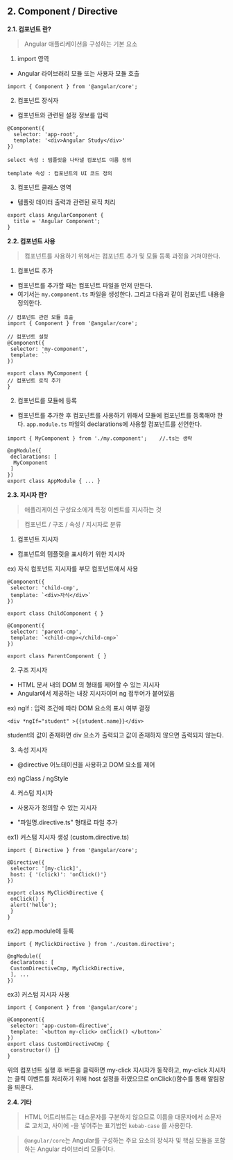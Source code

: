 ## 2. Component / Directive
**2.1. 컴포넌트 란?**

>Angular 애플리케이션을 구성하는 기본 요소

1. import 영역

 - Angular 라이브러리 모듈 또는 사용자 모듈 호출

```
import { Component } from '@angular/core';
```

2. 컴포넌트 장식자

 - 컴포넌트와 관련된 설정 정보를 입력

```
@Component({
  selector: 'app-root',
  template: '<div>Angular Study</div>'
})
```
``
select 속성 : 템플릿을 나타낼 컴포넌트 이름 정의
``

``
template 속성 : 컴포넌트의 UI 코드 정의
``

3. 컴포넌트 클래스 영역

- 템플릿 데이터 출력과 관련된 로직 처리

```
export class AngularComponent {
  title = 'Angular Component';
}
```

**2.2. 컴포넌트 사용**
> 컴포넌트를 사용하기 위해서는 컴포넌트 추가 및 모듈 등록 과정을 거쳐야한다.

 1. 컴포넌트 추가
 
 - 컴포넌트를 추가할 때는 컴포넌트 파일을 먼저 만든다.
 - 여기서는 ``my.component.ts`` 파일을 생성한다.
 그리고 다음과 같이 컴포넌트 내용을 정의한다.
 ```
 // 컴포넌트 관련 모듈 호출
 import { Component } from '@angular/core';
 
 // 컴포넌트 설정
 @Component({
  selector: 'my-component',
  template: ``
 })
 
 export class MyComponent {
 // 컴포넌트 로직 추가
 }
 ```
 
 2. 컴포넌트를 모듈에 등록
 
 - 컴포넌트를 추가한 후 컴포넌트를 사용하기 위해서 모듈에 컴포넌트를 등록해야 한다.
 ``app.module.ts`` 파일의 declarations에 사용할 컴포넌트를 선언한다.
 ```
 import { MyComponent } from './my.component';    //.ts는 생략
 
 @ngModule({
  declarations: [
   MyComponent
  ]
 })
 export class AppModule { ... }
 ```
 
 **2.3. 지시자 란?**
>애플리케이션 구성요소에게 특정 이벤트를 지시하는 것

>컴포넌트 / 구조 / 속성 /  지시자로 분류

 1. 컴포넌트 지시자
 
 - 컴포넌트의 템플릿을 표시하기 위한 지시자
   
 ex) 자식 컴포넌트 지시자를 부모 컴포넌트에서 사용
 ```
 @Component({
  selector: 'child-cmp',
  template: `<div>자식</div>`
 })
 
 export class ChildComponent { }
 ```
 ```
 @Component({
  selector: 'parent-cmp',
  template: `<child-cmp></child-cmp>`
 })
 
 export class ParentComponent { }
 ```

 2. 구조 지시자
 
 - HTML 문서 내의 DOM 의 형태를 제어할 수 있는 지시자
 - Angular에서 제공하는 내장 지시자이며 ng 접두어가 붙어있음
 
 ex) ngIf : 입력 조건에 따라 DOM 요소의 표시 여부 결정 
 ```
 <div *ngIf="student" >{{student.name}}</div>
 ```
 student의 값이 존재하면 div 요소가 출력되고 값이 존재하지 않으면 출력되지 않는다.

 3. 속성 지시자
 
 - @directive 어노테이션을 사용하고 DOM 요소를 제어

 ex) ngClass / ngStyle

 4. 커스텀 지시자
 
 - 사용자가 정의할 수 있는 지시자
 
 - "파일명.directive.ts" 형태로 파일 추가 
 
 ex1) 커스텀 지시자 생성 (custom.directive.ts)
 ```
 import { Directive } from '@angular/core';
 
 @Directive({
  selector: '[my-click]',
  host: { '(click)': 'onClick()'}
 })
 
 export class MyClickDirective { 
  onClick() {
  alert('hello');
  }
 }
 ```
 ex2) app.module에 등록
 ```
 import { MyClickDirective } from './custom.directive';
 
 @ngModule({
  declaratons: [
  CustomDirectiveCmp, MyClickDirective,
  ], ...
 })
 ```
 ex3) 커스텀 지시자 사용
 ```
 import { Component } from '@angular/core';
 
 @Component({
  selector: 'app-custom-directive',
  template: `<button my-click> onClick() </button>`
 })
 export class CustomDirectiveCmp {
  constructor() {}
 }
 ```
 위의 컴포넌트 실행 후 버튼을 클릭하면 my-click 지시자가 동작하고, my-click 지시자는 클릭 이벤트를 처리하기 위해 
 host 설정을 하였으므로 onClick()함수를 통해 알림창을 띄운다.
 
 **2.4. 기타**
 
 >HTML 어트리뷰트는 대소문자를 구분하지 않으므로 이름을 대문자에서 소문자로 고치고, 사이에 -을 넣어주는 표기법인 ``kebab-case`` 를 사용한다.
 
 >``@angular/core``는 Angular를 구성하는 주요 요소의 장식자 및 핵심 모듈을 포함하는 Angular 라이브러리 모듈이다.
